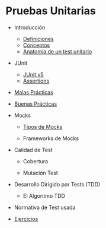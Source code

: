 Pruebas Unitarias
=================

- Introducción

    - [Definiciones](./intro.md)
    - [Conceptos](./conceptos.md)
    - [Anatomía de un test unitario](./anatomia.md)

- JUnit
	
	- [JUnit v5](./junit.md)
	- [Assertions](./assertions.md)
	
	
- [Malas Prácticas](./malas-practicas.md)

- [Buenas Prácticas](./buenas-practicas.md)

- Mocks

	- [Tipos de Mocks](./dobles.md)

	- Frameworks de Mocks

- Calidad de Test

	- Cobertura

	- Mutación Test

- Desarrollo Dirigido por Tests (TDD)

	- El Algoritmo TDD

- Normativa de Test usada

- [Ejercicios](./ejercicios.md)